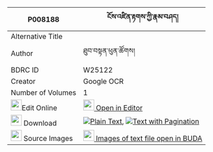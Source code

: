 |P008188|ངོས་འཛིན་རྟགས་ཀྱི་རྣམ་བཤད། 
| --- | --- 
|Alternative Title |
|Author| ཐུབ་བསྟན་ཕུན་ཚོགས།
|BDRC ID | W25122
|Creator | Google OCR
|Number of Volumes| 1
|<img width="25" src="https://img.icons8.com/color/25/000000/edit-property.png">Edit Online| [<img width="25" src="https://avatars.githubusercontent.com/u/45091458?s=200&v=4"> Open in Editor](http://editor.openpecha.org/P008188)
|<img width="25" src="https://img.icons8.com/fluent/48/000000/download-2.png"/>  Download | [![](https://img.icons8.com/color/20/000000/txt.png)Plain Text](https://github.com/Openpecha/P008188/releases/download/v1/ngodzin_tak_kyi_namshe_plain_P008188.zip), [![](https://img.icons8.com/color/20/000000/txt.png)Text with Pagination](https://github.com/Openpecha/P008188/releases/download/v1/ngodzin_tak_kyi_namshe_pages_P008188.zip)
|<img width="25" src="https://img.icons8.com/plasticine/100/000000/pictures-folder.png"/>  Source Images | [<img width="25" src="https://library.bdrc.io/icons/BUDA-small.svg"> Images of text file open in BUDA](https://library.bdrc.io/show/bdr:W25122)